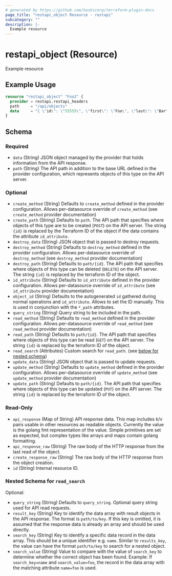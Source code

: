 ```yaml
---
# generated by https://github.com/hashicorp/terraform-plugin-docs
page_title: "restapi_object Resource - restapi"
subcategory: ""
description: |-
  Example resource
---
```


# restapi_object (Resource)

Example resource

## Example Usage

```terraform
resource "restapi_object" "Foo2" {
  provider = restapi.restapi_headers
  path     = "/api/objects"
  data     = "{ \"id\": \"55555\", \"first\": \"Foo\", \"last\": \"Bar\" }"
}
```

<!-- schema generated by tfplugindocs -->
## Schema

### Required

- `data` (String) JSON object managed by the provider that holds information from the API response.
- `path` (String) The API path in addition to the base URL defined in the provider configuration, which represents objects of this type on the API server.

### Optional

- `create_method` (String) Defaults to `create_method` defined in the provider configuration. Allows per-datasource override of `create_method` (see `create_method` provider documentation)
- `create_path` (String) Defaults to `path`. The API path that specifies where objects of this type are to be created (`POST`) on the API server. The string `{id}` is replaced by the Terraform ID of the object if the data contains the attribute `id_attribute`.
- `destroy_data` (String) JSON object that is passed to destroy requests.
- `destroy_method` (String) Defaults to `destroy_method` defined in the provider configuration. Allows per-datasource override of `destroy_method` (see `destroy_method` provider documentation)
- `destroy_path` (String) Defaults to `path/{id}`. The API path that specifies where objects of this type can be deleted (`DELETE`) on the API server. The string `{id}` is replaced by the terraform ID of the object.
- `id_attribute` (String) Defaults to `id_attribute` defined in the provider configuration. Allows per-datasource override of `id_attribute` (see `id_attribute` provider documentation)
- `object_id` (String) Defaults to the autogenerated `id` gathered during normal operations and `id_attribute`. Allows to set the ID manually. This is used in conjunction with the `*_path` attributes.
- `query_string` (String) Query string to be included in the path.
- `read_method` (String) Defaults to `read_method` defined in the provider configuration. Allows per-datasource override of `read_method` (see `read_method` provider documentation)
- `read_path` (String) Defaults to `path/{id}`. The API path that specifies where objects of this type can be read (`GET`) on the API server. The string `{id}` is replaced by the terraform ID of the object.
- `read_search` (Attributes) Custom search for `read_path`. (see [below for nested schema](#nestedatt--read_search))
- `update_data` (String) JSON object that is passed to update requests.
- `update_method` (String) Defaults to `update_method` defined in the provider configuration. Allows per-datasource override of `update_method` (see `update_method` provider documentation)
- `update_path` (String) Defaults to `path/{id}`. The API path that specifies where objects of this type can be updated (`PUT`) on the API server. The string `{id}` is replaced by the terraform ID of the object.

### Read-Only

- `api_response` (Map of String) API response data. This map includes k/v pairs usable in other resources as readable objects. Currently the value is the golang fmt representation of the value. Simple primitives are set as expected, but complex types like arrays and maps contain golang formatting.
- `api_response_raw` (String) The raw body of the HTTP response from the last read of the object.
- `create_response_raw` (String) The raw body of the HTTP response from the object creation.
- `id` (String) Internal resource ID.

<a id="nestedatt--read_search"></a>
### Nested Schema for `read_search`

Optional:

- `query_string` (String) Defaults to `query_string`. Optional query string used for API read requests.
- `result_key` (String) Key to identify the data array with result objects in the API response. The format is `path/to/key`. If this key is omitted, it is assumed that the response data is already an array and should be used directly.
- `search_key` (String) Key to identify a specific data record in the data array. This should be a unique identifier e.g. `name`. Similar to `results_key`, the value can have the format `path/to/key` to search for a nested object.
- `search_value` (String) Value to compare with the value of `search_key` to determine whether the correct object has been found. Example: If `search_key=name` and `search_value=foo`, the record in the data array with the matching attribute `name=foo` is used.
